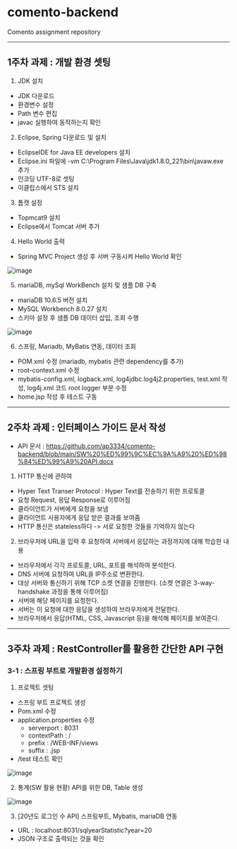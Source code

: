 # comento-backend
Comento assignment repository

---

## 1주차 과제 : 개발 환경 셋팅
1. JDK 설치

- JDK 다운로드
- 환경변수 설정
- Path 변수 편집
- javac 실행하여 동작하는지 확인
2. Eclipse, Spring 다운로드 및 설치

- EclipseIDE for Java EE developers 설치
- Eclipse.ini 파일에 -vm C:\Program Files\Java\jdk1.8.0_221\bin\javaw.exe 추가
- 인코딩 UTF-8로 셋팅
- 이클립스에서 STS 설치

3. 톰캣 설정

- Topmcat9 설치
- Eclipse에서 Tomcat 서버 추가

4. Hello World 출력

- Spring MVC Project 생성 후 서버 구동시켜 Hello World 확인

![image](https://user-images.githubusercontent.com/62919440/147928428-721b06cd-faba-441d-9a44-0311b6a480a6.png)


5. mariaDB, mySql WorkBench 설치 및 샘플 DB 구축

- mariaDB 10.6.5 버전 설치
- MySQL Workbench 8.0.27 설치
- 스키마 설정 후 샘플 DB 데이터 삽입, 조회 수행

![image](https://user-images.githubusercontent.com/62919440/147932086-e749e1bb-2b74-470b-8814-3ea11aefd5f5.png)


6. 스프링, Mariadb, MyBatis 연동, 데이터 조회

- POM.xml 수정 (mariadb, mybatis 관련 dependency를 추가)
- root-context.xml 수정
- mybatis-config.xml, logback.xml, log4jdbc.log4j2.properties, test.xml 작성, log4j.xml 코드 root logger 부분 수정
- home.jsp 작성 후 테스트 구동 


---

## 2주차 과제 : 인터페이스 가이드 문서 작성

- API 문서 : https://github.com/ap3334/comento-backend/blob/main/SW%20%ED%99%9C%EC%9A%A9%20%ED%98%84%ED%99%A9%20API.docx

1) HTTP 통신에 관하여 

- Hyper Text Transer Protocol : Hyper Text를 전송하기 위한 프로토콜
- 요청 Request, 응답 Response로 이루어짐
- 클라이언트가 서버에게 요청을 보냄
- 클라이언트 사용자에게 응답 받은 결과를 보여줌
- HTTP 통신은 stateless하다 -> 서로 요청한 것들을 기억하지 않는다

2) 브라우저에 URL을 입력 후 요청하여 서버에서 응답하는 과정까지에 대해 학습한 내용

- 브라우저에서 각각 프로토콜, URL, 포트를 해석하여 분석한다.
- DNS 서버에 요청하여 URL을 IP주소로 변환한다.
- 대상 서버와 통신하기 위해 TCP 소켓 연결을 진행한다. (소켓 연결은 3-way-handshake 과정을 통해 이루어짐)
- 서버에 해당 페이지를 요청한다.
- 서버는 이 요청에 대한 응답을 생성하여 브라우저에게 전달한다.
- 브라우저에서 응답(HTML, CSS, Javascript 등)을 해석해 페이지를 보여준다.

---

## 3주차 과제 : RestController를 활용한 간단한 API 구현

### 3-1 : 스프링 부트로 개발환경 설정하기

1) 프로젝트 셋팅

- 스프링 부트 프로젝트 생성
- Pom.xml 수정
- application.properties 수정
  - serverport : 8031
  - contextPath : /
  - prefix : /WEB-INF/views
  - suffix : .jsp
- /test 테스트 확인


![image](https://user-images.githubusercontent.com/62919440/150123292-4852f96f-733d-4aeb-8f48-dfb3c384471a.png)


2) 통계(SW 활용 현황) API를 위한 DB, Table 생성

![image](https://user-images.githubusercontent.com/62919440/150123170-a6242329-e14e-4a34-8c36-3c20cd56f140.png)

3) [20년도 로그인 수 API] 스프링부트, Mybatis, mariaDB 연동

- URL : localhost:8031/sqlyearStatistic?year=20
- JSON 구조로 출력되는 것을 확인
